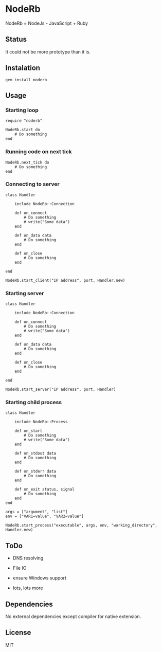 # NodeRb

NodeRb = NodeJs - JavaScript + Ruby

## Status

It could not be more prototype than it is.

## Instalation

    gem install noderb

## Usage

### Starting loop

	require "noderb"
	
	NodeRb.start do
		# Do something
	end

### Running code on next tick

	NodeRb.next_tick do
		# Do something
	end
	
### Connecting to server

	class Handler
	
		include NodeRb::Connection
		
		def on_connect
			# Do something
			# write("Some data")
		end
		
		def on_data data
			# Do something
		end
		
		def on_close
			# Do something
		end
		
	end
	
	NodeRb.start_client("IP address", port, Handler.new)

### Starting server

	class Handler

		include NodeRb::Connection

		def on_connect
			# Do something
			# write("Some data")
		end

		def on_data data
			# Do something
		end

		def on_close
			# Do something
		end

	end
		
	NodeRb.start_server("IP address", port, Handler)

### Starting child process

	class Handler
	
		include NodeRb::Process
		
		def on_start
			# Do something
			# write("Some data")
		end
		
		def on_stdout data
			# Do something
		end
		
		def on_stderr data
			# Do something
		end
		
		def on_exit status, signal
			# Do something
		end
	end
	
	args = ["argument", "list"]
	env = ["VAR1=value", "VAR2=value"]
	
	NodeRb.start_process("executable", args, env, "working_directory", Handler.new)
	
## ToDo

* DNS resolving
* File IO
* ensure Windows support

* lots, lots more

## Dependencies

No external dependencies except compiler for native extension.

## License

MIT